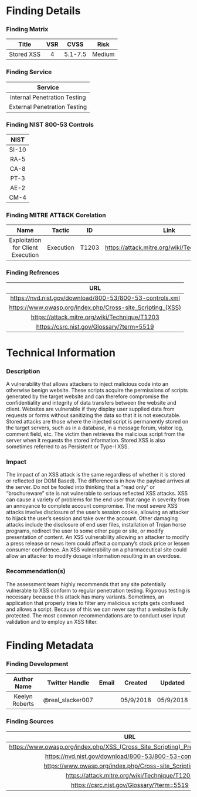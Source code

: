 # Finding Details 

### Finding Matrix
| Title  | VSR  |  CVSS  | Risk |
|:-:|:-:|:-:|:-:|
|  Stored XSS  |  4 |  5.1-7.5 | Medium  |

### Finding Service
| Service  |
|:-:|
| Internal Penetration Testing  |
| External Penetration Testing  |

### Finding NIST 800-53 Controls
| NIST  |
|:-:|
| SI-10  |
| RA-5   |
| CA-8   |
| PT-3   |
| AE-2   |
| CM-4   |

### Finding MITRE ATT&CK Corelation
| Name | Tactic | ID | Link |
|:-:|:-:|:-:|:-:|
| Exploitation for Client Execution | Execution | T1203 | https://attack.mitre.org/wiki/Technique/T1203 |

### Finding Refrences
| URL |
|:-:|
| https://nvd.nist.gov/download/800-53/800-53-controls.xml |
| https://www.owasp.org/index.php/Cross-site_Scripting_(XSS) |
| https://attack.mitre.org/wiki/Technique/T1203 |
| https://csrc.nist.gov/Glossary/?term=5519 |
# Technical Information

### Description 
A vulnerability that allows attackers to inject malicious code into an otherwise benign website. These scripts acquire the permissions of scripts generated by the target website and can therefore compromise the confidentiality and integrity of data transfers between the website and client. Websites are vulnerable if they display user supplied data from requests or forms without sanitizing the data so that it is not executable. Stored attacks are those where the injected script is permanently stored on the target servers, such as in a database, in a message forum, visitor log, comment field, etc. The victim then retrieves the malicious script from the server when it requests the stored information. Stored XSS is also sometimes referred to as Persistent or Type-I XSS.
### Impact
The impact  of an XSS attack is the same regardless of whether it is stored or reflected (or DOM Based). The difference is in how the payload arrives at the server. Do not be fooled into thinking that a “read only” or “brochureware” site is not vulnerable to serious reflected XSS attacks. XSS can cause a variety of problems for the end user that range in severity from an annoyance to complete account compromise. The most severe XSS attacks involve disclosure of the user’s session cookie, allowing an attacker to hijack the user’s session and take over the account. Other damaging attacks include the disclosure of end user files, installation of Trojan horse programs, redirect the user to some other page or site, or modify presentation of content. An XSS vulnerability allowing an attacker to modify a press release or news item could affect a company’s stock price or lessen consumer confidence. An XSS vulnerability on a pharmaceutical site could allow an attacker to modify dosage information resulting in an overdose. 
### Recommendation(s)
The assessment team highly recommends that any site potentially vulnerable to XSS conform to regular penetration testing.  Rigorous testing is necessary because this attack has  many variants. Sometimes, an application that properly tries to filter any malicious scripts gets confused and allows a script. Because of this we can never say that a website is fully protected. The most common recommendations are to conduct user input validation and to employ an XSS filter.    

# Finding Metadata
### Finding Development
| Author Name | Twitter Handle | Email | Created | Updated |
|:-:|:-:|:-:|:-:|:-:|
| Keelyn Roberts | @real_slacker007 |  | 05/9/2018 | 05/9/2018 |

### Finding Sources
| URL | 
|:-:|
| https://www.owasp.org/index.php/XSS_(Cross_Site_Scripting)_Prevention_Cheat_Sheet |
| https://nvd.nist.gov/download/800-53/800-53-controls.xml |
| https://www.owasp.org/index.php/Cross-site_Scripting_(XSS) |
| https://attack.mitre.org/wiki/Technique/T1203 |
| https://csrc.nist.gov/Glossary/?term=5519 |
